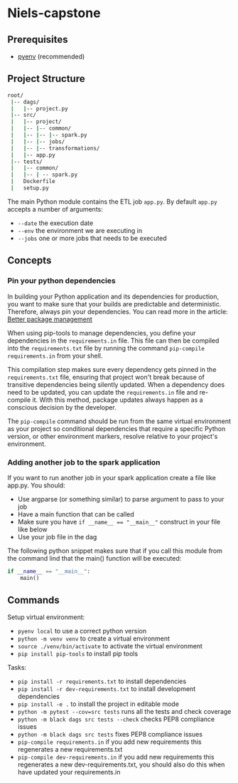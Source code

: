 # Niels-capstone

## Prerequisites

- [pyenv](https://github.com/pyenv/pyenv) (recommended)

## Project Structure

```bash
root/
 |-- dags/
 |   |-- project.py
 |-- src/
 |   |-- project/
 |   |-- |-- common/
 |   |-- |-- |-- spark.py
 |   |-- |-- jobs/
 |   |-- |-- transformations/
 |   |-- app.py
 |-- tests/
 |   |-- common/
 |   |-- | -- spark.py
 |   Dockerfile
 |   setup.py
```

The main Python module contains the ETL job `app.py`. By default `app.py` accepts a number of arguments:
- `--date` the execution date
- `--env` the environment we are executing in
- `--jobs` one or more jobs that needs to be executed

## Concepts

### Pin your python dependencies
In building your Python application and its dependencies for production, you want to make sure that your builds are predictable and deterministic.
 Therefore, always pin your dependencies. You can read more in the article: [Better package management](https://nvie.com/posts/better-package-management/)

When using pip-tools to manage dependencies, you define your dependencies in the `requirements.in` file.
This file can then be compiled into the `requirements.txt` file by running the command `pip-compile requirements.in` from your shell.

This compilation step makes sure every dependency gets pinned in the `requirements.txt` file,
ensuring that project won't break because of transitive dependencies being silently updated.
When a dependency does need to be updated, you can update the `requirements.in` file and re-compile it.
With this method, package updates always happen as a conscious decision by the developer.

The `pip-compile` command should be run from the same virtual environment as your project so conditional dependencies that require a specific Python version,
or other environment markers, resolve relative to your project's environment.

### Adding another job to the spark application

If you want to run another job in your spark application create a file like app.py. You should:

- Use argparse (or something similar) to parse argument to pass to your job
- Have a main function that can be called
- Make sure you have `if __name__ == "__main__"` construct in your file like below
- Use your job file in the dag

The following python snippet makes sure that if you call this module from the command lind that the main() function will be
executed:

```python
if __name__ == "__main__":
    main()
```

## Commands
Setup virtual environment:
- `pyenv local` to use a correct python version
- `python -m venv venv` to create a virtual environment
- `source ./venv/bin/activate` to activate the virtual environment
- `pip install pip-tools` to install pip tools

Tasks:
- `pip install -r requirements.txt` to install dependencies
- `pip install -r dev-requirements.txt` to install development dependencies
- `pip install -e .` to install the project in editable mode
- `python -m pytest --cov=src tests` runs all the tests and check coverage
- `python -m black dags src tests --check` checks PEP8 compliance issues
- `python -m black dags src tests` fixes PEP8 compliance issues
- `pip-compile requirements.in` if you add new requirements this regenerates a new requirements.txt
- `pip-compile dev-requirements.in` if you add new requirements this regenerates a new dev-requirements.txt, you should also do this when have updated your requirements.in